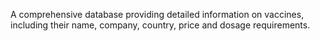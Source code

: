 A comprehensive database providing detailed information on vaccines, including their name, company, country, price and dosage requirements.

